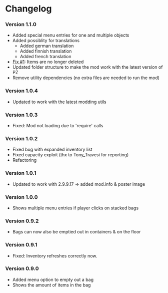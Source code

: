 # Changelog

### Version 1.1.0

- Added special menu entries for one and multiple objects
- Added possiblity for translations
	- Added german translation
	- Added finnish translation
	- Added french translation
- [Fix #1](https://github.com/rm-code/unpack-bags/issues/1): Items are no longer deleted
- Updated folder structure to make the mod work with the latest version of PZ
- Remove utility dependencies (no extra files are needed to run the mod)

### Version 1.0.4

- Updated to work with the latest modding utils

### Version 1.0.3

- Fixed: Mod not loading due to 'require' calls

### Version 1.0.2

- Fixed bug with expanded inventory list
- Fixed capacity exploit (thx to Tony_Travesi for reporting)
- Refactoring

### Version 1.0.1

- Updated to work with 2.9.9.17
=> added mod.info & poster image

### Version 1.0.0

- Shows multiple menu entries if player clicks on stacked bags

### Version 0.9.2

- Bags can now also be emptied out in containers & on the floor

### Version 0.9.1

- Fixed: Inventory refreshes correctly now.

### Version 0.9.0

- Added menu option to empty out a bag
- Shows the amount of items in the bag
